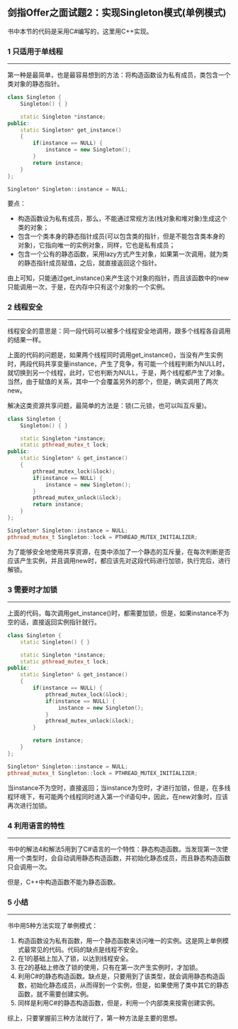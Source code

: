 ## 剑指Offer之面试题2：实现Singleton模式(单例模式)

书中本节的代码是采用C#编写的，这里用C++实现。

### 1 只适用于单线程

***

第一种是最简单，也是最容易想到的方法：将构造函数设为私有成员，类包含一个类对象的静态指针。
``` C++
class Singleton {
	Singleton() { }

	static Singleton *instance;
public:
	static Singleton* get_instance()
	{
		if(instance == NULL) {
			instance = new Singleton();
		}
		return instance;
	}
};

Singleton* Singleton::instance = NULL;
```
要点：
* 构造函数设为私有成员，那么，不能通过常规方法(栈对象和堆对象)生成这个类的对象；
* 包含一个类本身的静态指针成员(可以包含类的指针，但是不能包含类本身的对象)，它指向唯一的实例对象，同样，它也是私有成员；
* 包含一个公有的静态函数，采用lazy方式产生对象，如果第一次调用，就为类的静态指针成员赋值，之后，就直接返回这个指针。

由上可知，只能通过get_instance()来产生这个对象的指针，而且该函数中的new只能调用一次，于是，在内存中只有这个对象的一个实例。

### 2 线程安全

***

线程安全的意思是：同一段代码可以被多个线程安全地调用，跟多个线程各自调用的结果一样。

上面的代码的问题是，如果两个线程同时调用get_instance()，当没有产生实例时，两段代码共享变量instance，产生了竞争，有可能一个线程判断为NULL时，就切换到另一个线程，此时，它也判断为NULL，于是，两个线程都产生了对象。当然，由于赋值的关系，其中一个会覆盖另外的那个，但是，确实调用了两次new。

解决这类资源共享问题，最简单的方法是：锁(二元锁，也可以叫互斥量)。

``` C++
class Singleton {
	Singleton() { }

	static Singleton *instance;
	static pthread_mutex_t lock;
public:
	static Singleton* & get_instance()
	{
		pthread_mutex_lock(&lock);
		if(instance == NULL) {
			instance = new Singleton();
		}
		pthread_mutex_unlock(&lock);
		return instance;
	}
};

Singleton* Singleton::instance = NULL;
pthread_mutex_t Singleton::lock = PTHREAD_MUTEX_INITIALIZER;
```

为了能够安全地使用共享资源，在类中添加了一个静态的互斥量，在每次判断是否应该产生实例，并且调用new时，都应该先对这段代码进行加锁，执行完后，进行解锁。

### 3 需要时才加锁

***

上面的代码，每次调用get_instance()时，都需要加锁，但是，如果instance不为空的话，直接返回实例指针就行。
``` C++
class Singleton {
	static Singleton() { }

	static Singleton *instance;
	static pthread_mutex_t lock;
public:
	static Singleton* & get_instance()
	{
		if(instance == NULL) {
			pthread_mutex_lock(&lock);
			if(instance == NULL) {
				instance = new Singleton();
			}
			pthread_mutex_unlock(&lock);
		}

		return instance;
	}
};

Singleton* Singleton::instance = NULL;
pthread_mutex_t Singleton::lock = PTHREAD_MUTEX_INITIALIZER;
```

当instance不为空时，直接返回；当instance为空时，才进行加锁，但是，在多线程环境下，有可能两个线程同时进入第一个if语句中，因此，在new对象时，应该再次进行加锁。

### 4 利用语言的特性

***

书中的解法4和解法5用到了C#语言的一个特性：静态构造函数。当发现第一次使用一个类型时，会自动调用静态构造函数，并初始化静态成员，而且静态构造函数只会调用一次。

但是，C++中构造函数不能为静态函数。

### 5 小结

***

书中用5种方法实现了单例模式：

1. 构造函数设为私有函数，用一个静态函数来访问唯一的实例。这是网上单例模式最常见的代码。代码的缺点是线程不安全。
2. 在1的基础上加入了锁，以达到线程安全。
3. 在2的基础上修改了锁的使用，只有在第一次产生实例时，才加锁。
4. 利用C#的静态构造函数。缺点是，只要用到了该类型，就会调用静态构造函数，初始化静态成员，从而得到一个实例，但是，如果使用了类中其它的静态函数，就不需要创建实例。
5. 同样是利用C#的静态构造函数，但是，利用一个内部类来按需创建实例。

综上，只要掌握前三种方法就行了，第一种方法是主要的思想。

